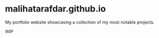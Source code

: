 # malihatarafdar.github.io

My portfolio website showcasing a collection of my most notable projects.

WIP
